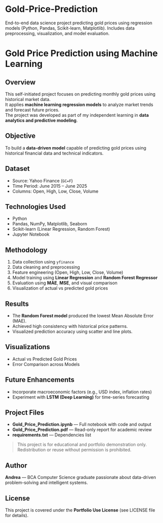 # Gold-Price-Prediction
End-to-end data science project predicting gold prices using regression models (Python, Pandas, Scikit-learn, Matplotlib). Includes data preprocessing, visualization, and model evaluation.

# Gold Price Prediction using Machine Learning

## Overview
This self-initiated project focuses on predicting monthly gold prices using historical market data.  
It applies **machine learning regression models** to analyze market trends and forecast future prices.  
The project was developed as part of my independent learning in **data analytics and predictive modeling**.

## Objective
To build a **data-driven model** capable of predicting gold prices using historical financial data and technical indicators.

## Dataset
- Source: Yahoo Finance (`GC=F`)
- Time Period: June 2015 – June 2025
- Columns: Open, High, Low, Close, Volume

## Technologies Used
- Python  
- Pandas, NumPy, Matplotlib, Seaborn  
- Scikit-learn (Linear Regression, Random Forest)  
- Jupyter Notebook  

## Methodology
1. Data collection using `yfinance`  
2. Data cleaning and preprocessing  
3. Feature engineering (Open, High, Low, Close, Volume)  
4. Model training using **Linear Regression** and **Random Forest Regressor**  
5. Evaluation using **MAE**, **MSE**, and visual comparison  
6. Visualization of actual vs predicted gold prices

## Results
- The **Random Forest model** produced the lowest Mean Absolute Error (MAE).  
- Achieved high consistency with historical price patterns.  
- Visualized prediction accuracy using scatter and line plots.

## Visualizations
- Actual vs Predicted Gold Prices  
- Error Comparison across Models  

## Future Enhancements
- Incorporate macroeconomic factors (e.g., USD index, inflation rates)  
- Experiment with **LSTM (Deep Learning)** for time-series forecasting  

## Project Files
- **Gold_Price_Prediction.ipynb** — Full notebook with code and output  
- **Gold_Price_Prediction.pdf** — Read-only report for academic review  
- **requirements.txt** — Dependencies list  

>  This project is for educational and portfolio demonstration only. Redistribution or reuse without permission is prohibited.

## Author
**Andrea** — BCA Computer Science graduate passionate about data-driven problem-solving and intelligent systems.

## License
This project is covered under the **Portfolio Use License** (see LICENSE file for details).
